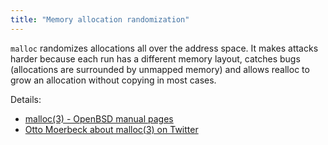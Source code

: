 ```yaml
---
title: "Memory allocation randomization"
---
```


`malloc` randomizes allocations all over the address space. It makes attacks
harder because each run has a different memory layout, catches bugs
(allocations are surrounded by unmapped memory) and allows realloc to grow an
allocation without copying in most cases.

Details:

* [malloc(3) - OpenBSD manual pages](http://man.openbsd.org/malloc)
* [Otto Moerbeck about malloc(3) on Twitter](https://twitter.com/ottom6k/status/1062608293477212161?s=21)
